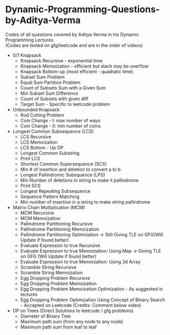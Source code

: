 # Dynamic-Programming-Questions-by-Aditya-Verma

Codes of all questions covered by Aditya Verma in his Dynamic Programming Lectures\
(Codes are tested on gfg/leetcode and are in the order of videos)

- 0/1 Knapsack
  - Knapsack Recursive - exponential time
  - Knapsack Memoization - efficient but stack may be overflow
  - Knapsack Bottom-up (most efficient - quadratic time)
  - Subset Sum Problem
  - Equal Sum Partition Problem
  - Count of Subsets Sum with a Given Sum
  - Min Subset Sum Difference
  - Count of Subsets with given diff
  - Target Sum - Specific to leetcode problem
- Unbounded Knapsack
  - Rod Cutting Problem
  - Coin Change - I: max number of ways
  - Coin Change - II: min number of coins
- Longest Common Subsequence (LCS)
  - LCS Recursive
  - LCS Memoization
  - LCS Bottom - Up DP
  - Longest Common Substring
  - Print LCS
  - Shortest Common Supersequence (SCS)
  - Min # of insertion and deletion to convert a to b
  - Longest Pallindromic Subsquence (LPS)
  - Min Number of deletions in string to make it pallindrome
  - Print SCS
  - Longest Repeating Subsequence
  - Sequence Pattern Matching
  - Min number of insertion in a string to make string pallindrome
- Matrix Chain Multiplication (MCM)
  - MCM Recursive
  - MCM Memoization
  - Pallindrome Partitioning Recursive
  - Pallindrome Partitioning Memoization
  - Pallindrome Partitioning Optimization -> Still Giving TLE on GFG(Will Update if found better)
  - Evaluate Expression to true Recursive
  - Evaluate Expression to true Memoization: Using Map -> Giving TLE on GFG (Will Update if found better)
  - Evaluate Expression to true Memoization: Using 3d Array
  - Scramble String Recursive
  - Scramble String Memoization
  - Egg Dropping Problem Recursive
  - Egg Dropping Problem Memoization
  - Egg Dropping Problem Memoization Optimization - As suggested in lectures
  - Egg Dropping Problem Optimization Using Concept of Binary Search - Accepted on Leetcode (Credits: Comment below video)
- DP on Trees (Direct Solutions to leetcode / gfg problems)
  - Diameter of Binary Tree
  - Maximum path sum (from any node to any node)
  - Maximum path sum from leaf to leaf
